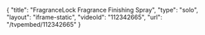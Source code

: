 {
    "title": "FragranceLock Fragrance Finishing Spray",
    "type": "solo",
    "layout": "iframe-static",
    "videoId": "112342665",
    "url": "\/tvpembed\/112342665"
}